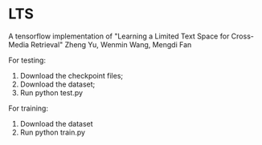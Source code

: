# LTS
A tensorflow implementation of "Learning a Limited Text Space for Cross-Media Retrieval" Zheng Yu, Wenmin Wang, Mengdi Fan

For testing:
1. Download the checkpoint files;
2. Download the dataset;
3. Run python test.py

For training:
1. Download the dataset
2. Run python train.py
